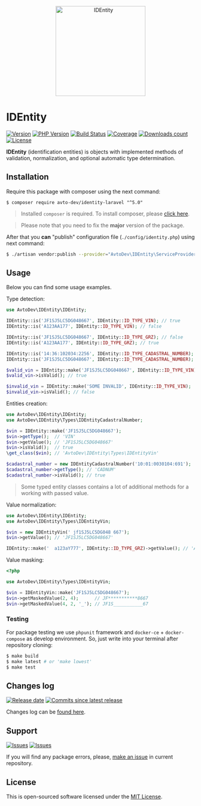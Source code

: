 <p align="center">
  <img src="https://hsto.org/webt/jz/ou/8h/jzou8hewegcf-cx5fz1qn63aasa.png" alt="IDEntity" width="240" />
</p>

# IDEntity

[![Version][badge_packagist_version]][link_packagist]
[![PHP Version][badge_php_version]][link_packagist]
[![Build Status][badge_build_status]][link_build_status]
[![Coverage][badge_coverage]][link_coverage]
[![Downloads count][badge_downloads_count]][link_packagist]
[![License][badge_license]][link_license]

**IDEntity** (identification entities) is objects with implemented methods of validation, normalization, and optional automatic type determination.

## Installation

Require this package with composer using the next command:

```shell
$ composer require avto-dev/identity-laravel "^5.0"
```

> Installed `composer` is required. To install composer, please [click here][getcomposer].

> Please note that you need to fix the **major** version of the package.

After that you **can** "publish" configuration file (`./config/identity.php`) using next command:

```bash
$ ./artisan vendor:publish --provider="AvtoDev\IDEntity\ServiceProvider"
```

## Usage

Below you can find some usage examples.

Type detection:

```php
use AvtoDev\IDEntity\IDEntity;

IDEntity::is('JF1SJ5LC5DG048667', IDEntity::ID_TYPE_VIN); // true
IDEntity::is('A123AA177', IDEntity::ID_TYPE_VIN); // false

IDEntity::is('JF1SJ5LC5DG048667', IDEntity::ID_TYPE_GRZ); // false
IDEntity::is('A123AA177', IDEntity::ID_TYPE_GRZ); // true

IDEntity::is('14:36:102034:2256', IDEntity::ID_TYPE_CADASTRAL_NUMBER); // true
IDEntity::is('JF1SJ5LC5DG048667', IDEntity::ID_TYPE_CADASTRAL_NUMBER); // false

$valid_vin = IDEntity::make('JF1SJ5LC5DG048667', IDEntity::ID_TYPE_VIN);
$valid_vin->isValid(); // true

$invalid_vin = IDEntity::make('SOME INVALID', IDEntity::ID_TYPE_VIN);
$invalid_vin->isValid(); // false
```

Entities creation:

```php
use AvtoDev\IDEntity\IDEntity;
use AvtoDev\IDEntity\Types\IDEntityCadastralNumber;

$vin = IDEntity::make('JF1SJ5LC5DG048667');
$vin->getType();  // 'VIN'
$vin->getValue(); // 'JF1SJ5LC5DG048667'
$vin->isValid();  // true
\get_class($vin); // 'AvtoDev\IDEntity\Types\IDEntityVin'

$cadastral_number = new IDEntityCadastralNumber('10:01:0030104:691');
$cadastral_number->getType(); // 'CADNUM'
$cadastral_number->isValid(); // true
```

> Some typed entity classes contains a lot of additional methods for a working with passed value.

Value normalization:

```php
use AvtoDev\IDEntity\IDEntity;
use AvtoDev\IDEntity\Types\IDEntityVin;

$vin = new IDEntityVin(' jf1SJ5LC5DG048 667');
$vin->getValue(); // 'JF1SJ5LC5DG048667'

IDEntity::make('  a123аY777', IDEntity::ID_TYPE_GRZ)->getValue(); // 'А123АУ777'
```

Value masking:

```php
<?php

use AvtoDev\IDEntity\Types\IDEntityVin;

$vin = IDEntityVin::make('JF1SJ5LC5DG048667');
$vin->getMaskedValue(2, 4);      // JF***********8667
$vin->getMaskedValue(4, 2, '_'); // JF1S___________67
```

### Testing

For package testing we use `phpunit` framework and `docker-ce` + `docker-compose` as develop environment. So, just write into your terminal after repository cloning:

```bash
$ make build
$ make latest # or 'make lowest'
$ make test
```

## Changes log

[![Release date][badge_release_date]][link_releases]
[![Commits since latest release][badge_commits_since_release]][link_commits]

Changes log can be [found here][link_changes_log].

## Support

[![Issues][badge_issues]][link_issues]
[![Issues][badge_pulls]][link_pulls]

If you will find any package errors, please, [make an issue][link_create_issue] in current repository.

## License

This is open-sourced software licensed under the [MIT License][link_license].

[badge_packagist_version]:https://img.shields.io/packagist/v/avto-dev/identity-laravel.svg?maxAge=180
[badge_php_version]:https://img.shields.io/packagist/php-v/avto-dev/identity-laravel.svg?longCache=true
[badge_build_status]:https://img.shields.io/github/workflow/status/avto-dev/identity-laravel/tests/master
[badge_coverage]:https://img.shields.io/codecov/c/github/avto-dev/identity-laravel/master.svg?maxAge=60
[badge_downloads_count]:https://img.shields.io/packagist/dt/avto-dev/identity-laravel.svg?maxAge=180
[badge_license]:https://img.shields.io/packagist/l/avto-dev/identity-laravel.svg?longCache=true
[badge_release_date]:https://img.shields.io/github/release-date/avto-dev/identity-laravel.svg?style=flat-square&maxAge=180
[badge_commits_since_release]:https://img.shields.io/github/commits-since/avto-dev/identity-laravel/latest.svg?style=flat-square&maxAge=180
[badge_issues]:https://img.shields.io/github/issues/avto-dev/identity-laravel.svg?style=flat-square&maxAge=180
[badge_pulls]:https://img.shields.io/github/issues-pr/avto-dev/identity-laravel.svg?style=flat-square&maxAge=180
[link_releases]:https://github.com/avto-dev/identity-laravel/releases
[link_packagist]:https://packagist.org/packages/avto-dev/identity-laravel
[link_build_status]:https://github.com/avto-dev/identity-laravel/actions
[link_changes_log]:https://github.com/avto-dev/identity-laravel/blob/master/CHANGELOG.md
[link_coverage]:https://codecov.io/gh/avto-dev/identity-laravel/
[link_issues]:https://github.com/avto-dev/identity-laravel/issues
[link_create_issue]:https://github.com/avto-dev/identity-laravel/issues/new/choose
[link_commits]:https://github.com/avto-dev/identity-laravel/commits
[link_pulls]:https://github.com/avto-dev/identity-laravel/pulls
[link_license]:https://github.com/avto-dev/identity-laravel/blob/master/LICENSE
[getcomposer]:https://getcomposer.org/download/

